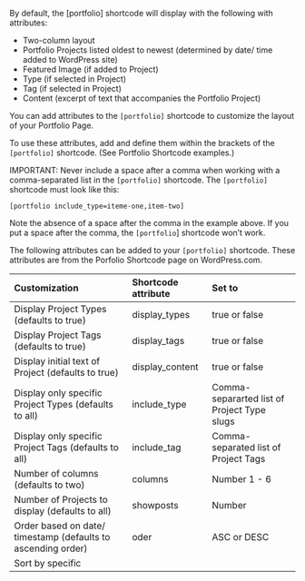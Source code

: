 By default, the \[portfolio\] shortcode will display with the following with attributes:

* Two-column layout
* Portfolio Projects listed oldest to newest \(determined by date/ time added to WordPress site\)
* Featured Image \(if added to Project\)
* Type \(if selected in Project\)
* Tag \(if selected in Project\)
* Content \(excerpt of text that accompanies the Portfolio Project\)

You can add attributes to the `[portfolio]` shortcode to customize the layout of your Portfolio Page.

To use these attributes, add and define them within the brackets of the `[portfolio]` shortcode. \(See Portfolio Shortcode examples.\)

IMPORTANT: Never include a space after a comma when working with a comma-separated list in the `[portfolio]` shortcode. The `[portfolio]` shortcode must look like this:

`[portfolio include_type=iteme-one,item-two]`

Note the absence of a space after the comma in the example above. If you put a space after the comma, the `[portfolio`\] shortcode won’t work.

The following attributes can be added to your `[portfolio]` shortcode. These attributes are from the Porfolio Shortcode page on WordPress.com.

| Customization | Shortcode attribute | Set to |
| :--- | :--- | :--- |
| Display Project Types \(defaults to true\) | display\_types | true or false |
| Display Project Tags \(defaults to true\) | display\_tags | true or false |
| Display initial text of Project \(defaults to true\) | display\_content | true or false |
| Display only specific Project Types \(defaults to all\) | include\_type | Comma-separarted list of Project Type slugs |
| Display only specific Project Tags \(defaults to all\) | include\_tag | Comma-separated list of Project Tags |
| Number of columns \(defaults to two\) | columns | Number 1 - 6 |
| Number of Projects to display \(defaults to all\) | showposts | Number |
| Order based on date/ timestamp \(defaults to ascending order\)  | oder | ASC or DESC |
| Sort by specific  |  |  |



